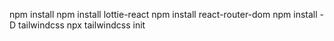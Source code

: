 npm install
npm install lottie-react
npm install react-router-dom
npm install -D tailwindcss
npx tailwindcss init